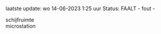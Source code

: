 laatste update: 
wo 14-06-2023  1:25   uur 
Status: FAALT - fout - 
<div class="service R">schijfruimte</div><div class="service R">microstation</div>